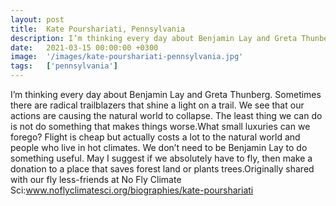 ```yaml
---
layout: post
title:  Kate Pourshariati, Pennsylvania
description: I’m thinking every day about Benjamin Lay and Greta Thunberg. Sometimes there are radical trailblazers that shine a light on a trail. We see that our ...
date:   2021-03-15 00:00:00 +0300
image:  '/images/kate-pourshariati-pennsylvania.jpg'
tags:   ['pennsylvania']
---
```

I’m thinking every day about Benjamin Lay and Greta Thunberg. Sometimes there are radical trailblazers that shine a light on a trail. We see that our actions are causing the natural world to collapse. The least thing we can do is not do something that makes things worse.What small luxuries can we forego? Flight is cheap but actually costs a lot to the natural world and people who live in hot climates. We don’t need to be Benjamin Lay to do something useful. May I suggest if we absolutely have to fly, then make a donation to a place that saves forest land or plants trees.Originally shared with our fly less-friends at No Fly Climate Sci:www.noflyclimatesci.org/biographies/kate-pourshariati

